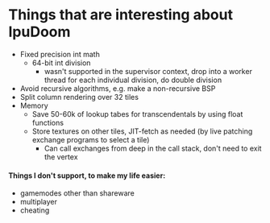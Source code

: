 
# Things that are interesting about IpuDoom

 - Fixed precision int math
    - 64-bit int division
        - wasn't supported in the supervisor context, drop into a worker thread for each individual division, do double division
- Avoid recursive algorithms, e.g. make a non-recursive BSP
- Split column rendering over 32 tiles
- Memory
    - Save 50-60k of lookup tabes for transcendentals by using float functions
    - Store textures on other tiles, JIT-fetch as needed (by live patching exchange programs to select a tile)
        - Can call exchanges from deep in the call stack, don't need to exit the vertex


#### Things I don't support, to make my life easier:
 - gamemodes other than shareware
 - multiplayer
 - cheating
